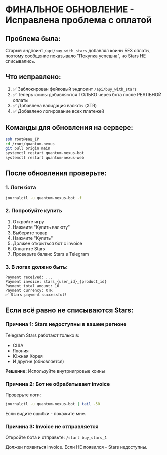 # ФИНАЛЬНОЕ ОБНОВЛЕНИЕ - Исправлена проблема с оплатой

## Проблема была:
Старый эндпоинт `/api/buy_with_stars` добавлял коины БЕЗ оплаты, поэтому сообщение показывало "Покупка успешна", но Stars НЕ списывались.

## Что исправлено:
1. ✅ Заблокирован фейковый эндпоинт `/api/buy_with_stars`
2. ✅ Теперь коины добавляются ТОЛЬКО через бота после РЕАЛЬНОЙ оплаты
3. ✅ Добавлена валидация валюты (XTR)
4. ✅ Добавлено логирование всех платежей

## Команды для обновления на сервере:

```bash
ssh root@ваш_IP
cd /root/quantum-nexus
git pull origin main
systemctl restart quantum-nexus-bot
systemctl restart quantum-nexus-web
```

## После обновления проверьте:

### 1. Логи бота
```bash
journalctl -u quantum-nexus-bot -f
```

### 2. Попробуйте купить
1. Откройте игру
2. Нажмите "Купить валюту"
3. Выберите товар
4. Нажмите "Купить"
5. Должен открыться бот с invoice
6. Оплатите Stars
7. Проверьте баланс Stars в Telegram

### 3. В логах должно быть:
```
Payment received: ...
Payment invoice: stars_{user_id}_{product_id}
Payment total amount: 10
Payment currency: XTR
✅ Stars payment successful!
```

## Если всё равно не списываются Stars:

### Причина 1: Stars недоступны в вашем регионе
Telegram Stars работают только в:
- США
- Япония
- Южная Корея
- И другие (обновляется)

**Решение:** Используйте внутриигровые коины

### Причина 2: Бот не обрабатывает invoice
Проверьте логи:
```bash
journalctl -u quantum-nexus-bot | tail -50
```

Если видите ошибки - покажите мне.

### Причина 3: Invoice не отправляется
Откройте бота и отправьте: `/start buy_stars_1`

Должен появиться invoice. Если НЕ появился - Stars недоступны.

